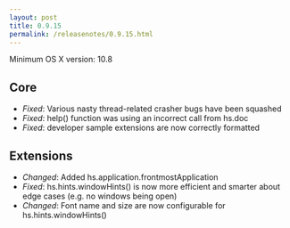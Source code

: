 ```yaml
---
layout: post
title: 0.9.15
permalink: /releasenotes/0.9.15.html
---
```


Minimum OS X version: 10.8

## Core
 * *Fixed*: Various nasty thread-related crasher bugs have been squashed
 * *Fixed*: help() function was using an incorrect call from hs.doc
 * *Fixed*: developer sample extensions are now correctly formatted

## Extensions
 * *Changed*: Added hs.application.frontmostApplication
 * *Fixed*: hs.hints.windowHints() is now more efficient and smarter about edge cases (e.g. no windows being open)
 * *Changed*: Font name and size are now configurable for hs.hints.windowHints()
